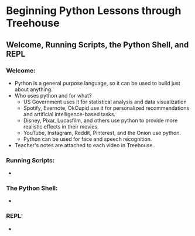 # Beginning Python Lessons through Treehouse

## Welcome, Running Scripts, the Python Shell, and REPL

### Welcome:
- Python is a general purpose language, so it can be used to build just about anything.
- Who uses python and for what?
    - US Government uses it for statistical analysis and data visualization
    - Spotify, Evernote, OkCupid use it for personalized recommendations and artificial intelligence-based tasks.
    - Disney, Pixar, Lucasfilm, and others use python to provide more realistic effects in their movies.
    - YouTube, Instagram, Reddit, Pinterest, and the Onion use python.
    - Python can be used for face and speech recognition.
- Teacher's notes are attached to each video in Treehouse.


### Running Scripts:
-

### The Python Shell:
-

### REPL:
-
